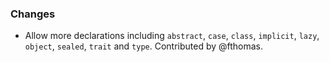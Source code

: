 ### Changes

* Allow more declarations including `abstract`, `case`, `class`,
  `implicit`, `lazy`, `object`, `sealed`, `trait` and `type`.
  Contributed by @fthomas.
